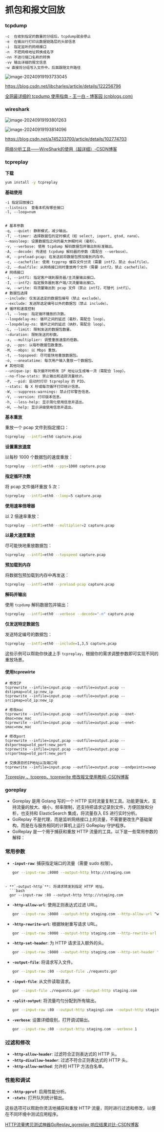 # 抓包和报文回放

### tcpdump

```
-c  在收到指定的数量的分组后，tcpdump就会停止
-e  在输出行打印出数据链路层的头部信息
-i  指定监听的网络接口
-n  不把网络地址转换成名字
-nn 不进行端口名称的转换
-vv 输出详细的报文信息
-w 直接将分组写入文件中，后面跟随文件路径
```

![image-20240919193733045](tcpdump和wireshark.assets/image-20240919193733045.png)

https://blog.csdn.net/ljbcharles/article/details/122256796

[全网最详细的 tcpdump 使用指南 - 王一白 - 博客园 (cnblogs.com)](https://www.cnblogs.com/wongbingming/p/13212306.html)

### wireshark

![image-20240919193801263](抓包和报文回放.assets/image-20240919193801263.png)

![image-20240919193814096](tcpdump和wireshark.assets/image-20240919193814096.png)

https://blog.csdn.net/a745233700/article/details/102774703

[网络分析工具——WireShark的使用（超详细）-CSDN博客](https://blog.csdn.net/zzwwhhpp/article/details/113077747)

### tcpreplay

**下载**

```sh
yum install -y tcpreplay
```

**基础使用**

```shell
-i 指定回放接口
--listnics  查看本机有哪些接口
-l, --loop=num


# 基本参数
-q, --quiet: 静默模式，减少输出。
-T, --timer: 选择数据包的定时模式（如 select, ioport, gtod, nano）。
--maxsleep: 设置数据包之间的最大休眠时间（毫秒）。
-v, --verbose: 使用 tcpdump 解码数据包并输出到标准输出。
-A, --decode: 传递给 tcpdump 解码器的参数（需配合 --verbose）。
-K, --preload-pcap: 在发送前将数据包预加载到内存中。
-c, --cachefile: 使用 tcpprep 缓存文件分流（需要 intf2，禁止 dualfile）。
-2, --dualfile: 从网络接口同时重放两个文件（需要 intf2，禁止 cachefile）。
# 网络接口
-i, --intf1: 指定客户端到服务器/主流量输出接口。
-I, --intf2: 指定服务器到客户端/次流量输出接口。
-w, --write: 将流量输出到 pcap 文件（禁止 intf2，可替代 intf1）。
# 数据包选择
--include: 仅发送选定的数据包编号（禁止 exclude）。
--exclude: 发送除选定编号以外的数据包（禁止 include）。
# 循环和速度控制
-l, --loop: 指定循环播放的次数。
--loopdelay-ms: 循环之间的延迟（毫秒，需配合 loop）。
--loopdelay-ns: 循环之间的延迟（纳秒，需配合 loop）。
-L, --limit: 限制发送的数据包数量。
--duration: 限制发送的秒数。
-x, --multiplier: 调整重放速度的倍数。
-p, --pps: 以每秒数据包数重放。
-M, --mbps: 以 Mbps 重放。
-t, --topspeed: 尽可能快地重放数据包。
-o, --oneatatime: 每次用户输入重放一个数据包。
# 其他功能
--unique-ip: 每次循环时修改 IP 地址以生成唯一流（需配合 loop）。
--no-flow-stats: 禁止输出和追踪流量统计。
-P, --pid: 启动时打印 tcpreplay 的 PID。
--stats: 每 X 秒或每次循环打印统计信息。
-W, --suppress-warnings: 禁止打印警告信息。
-V, --version: 打印版本信息。
-h, --less-help: 显示简化使用信息并退出。
-H, --help: 显示详细使用信息并退出。
```

**基本重放**

重放一个 pcap 文件到指定接口：
```bash
tcpreplay --intf1=eth0 capture.pcap
```

**设置重放速度**

以每秒 1000 个数据包的速度重放：
```bash
tcpreplay --intf1=eth0 --pps=1000 capture.pcap
```

**指定循环次数**

将 pcap 文件循环重放 5 次：
```bash
tcpreplay --intf1=eth0 --loop=5 capture.pcap
```

**使用速率倍增器**

以 2 倍速率重放：
```bash
tcpreplay --intf1=eth0 --multiplier=2 capture.pcap
```

**以最大速度重放**

尽可能快地重放数据包：
```bash
tcpreplay --intf1=eth0 --topspeed capture.pcap
```

**预加载到内存**

将数据包预加载到内存中再发送：
```bash
tcpreplay --intf1=eth0 --preload-pcap capture.pcap
```

**解码并输出**

使用 `tcpdump` 解码数据包并输出：
```bash
tcpreplay --intf1=eth0 --verbose --decode="-n" capture.pcap
```

**仅发送特定数据包**

发送特定编号的数据包：
```bash
tcpreplay --intf1=eth0 --include=1,3,5 capture.pcap
```

这些示例可以帮助你快速上手 `tcpreplay`，根据你的需求调整参数即可实现不同的重放场景。

#### 使用tcprewirte

```shell
# 修改IP
tcprewrite --infile=input.pcap --outfile=output.pcap --dstipmap=old_ip:new_ip
tcprewrite --infile=input.pcap --outfile=output.pcap --srcipmap=old_ip:new_ip

# 修改mac
tcprewrite --infile=input.pcap --outfile=output.pcap --enet-dmac=new_mac
tcprewrite --infile=input.pcap --outfile=output.pcap --enet-smac=new_mac

# 修改port
tcprewrite --infile=input.pcap --outfile=output.pcap --dstportmap=old_port:new_port
tcprewrite --infile=input.pcap --outfile=output.pcap --srcportmap=old_port:new_port

# 交换源目的IP地址以及端口号
tcprewrite --infile=input.pcap --outfile=output.pcap --endpoints=swap
```

[Tcpreplay 、tcpprep、tcprewrite 修改报文使用教程-CSDN博客](https://blog.csdn.net/abcdu1/article/details/121126129)

### goreplay

- Goreplay 是用 Golang 写的一个 HTTP 实时流量复制工具。功能更强大，支持流量的放大、缩小，频率限制，还支持把请求记录到文件，方便回放和分析，也支持和 ElasticSearch 集成，将流量存入 ES 进行实时分析。
- GoReplay 不是代理，而是监听网络接口上的流量，不需要更改生产基础架构，而是在与服务相同的计算机上运行 GoReplay 守护程序。
- GoReplay 是一个用于捕获和重放 HTTP 流量的工具。以下是一些常用参数的解释：

### 常用参数

- **`-input-raw`**: 捕获指定端口的流量（需要 sudo 权限）。
  
  ```bash
  gor --input-raw :8080 --output-http http://staging.com
  ```
```
  
- **`-output-http`**: 将请求转发到指定 HTTP 地址。
  ```bash
  gor --input-raw :80 --output-http http://staging.com
```

- **`-http-allow-url`**: 使用正则表达式过滤 URL。
  ```bash
  gor --input-raw :8080 --output-http staging.com --http-allow-url ^www.
  ```

- **`-http-rewrite-url`**: 根据映射重写请求 URL。
  ```bash
  gor --input-raw :8080 --output-http staging.com --http-rewrite-url /v1/user/([^\/]+)/ping:/v2/user/$1/ping
  ```

- **`-http-set-header`**: 为 HTTP 请求注入额外的头。
  ```bash
  gor --input-raw :8080 --output-http staging.com --http-set-header 'User-Agent: Gor'
  ```

- **`-output-file`**: 将请求写入文件。
  ```bash
  gor --input-raw :80 --output-file ./requests.gor
  ```

- **`-input-file`**: 从文件读取请求。
  ```bash
  gor --input-file ./requests.gor --output-http staging.com
  ```

- **`-split-output`**: 将流量均匀分配到所有输出。
  ```bash
  gor --input-raw :80 --output-http staging1.com --output-http staging2.com --split-output true
  ```

- **`-verbose`**: 设置详细级别，打开调试输出。
  ```bash
  gor --input-raw :80 --output-http staging.com --verbose 1
  ```

### 过滤和修改

- **`-http-allow-header`**: 过滤符合正则表达式的 HTTP 头。
- **`-http-disallow-header`**: 过滤不符合正则表达式的 HTTP 头。
- **`-http-allow-method`**: 允许的 HTTP 方法白名单。

### 性能和调试

- **`-http-pprof`**: 启用性能分析。
- **`-stats`**: 打开队列统计输出。

这些选项可以帮助你灵活地捕获和重放 HTTP 流量，同时进行过滤和修改，以便在不同环境中测试应用程序。

[HTTP流量拷贝测试神器GoReplay_goreplay 响应结果对比-CSDN博客](https://blog.csdn.net/cjf_iceking/article/details/121436093)